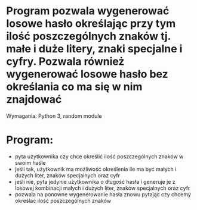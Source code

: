 # Program pozwala wygenerować losowe hasło określając przy tym ilość poszczególnych znaków tj. małe i duże litery, znaki specjalne i cyfry. Pozwala również wygenerować losowe hasło bez określania co ma się w nim znajdować

Wymagania: Python 3, random module

# Program:
- pyta użytkownika czy chce określić ilość poszczególnych znaków w swoim haśle
- jeśli tak, użytkownik ma możliwość określenia ile ma być małych i dużych liter, znaków specjalnych oraz cyfr
- jeśli nie, pyta jedynie użytkownika o długość hasła i generuje je z losowej kombinacji małych i dużych liter,
  znaków specjalnych oraz cyfr
- pozwala na ponowne wygenerowanie hasła znowu pytając czy chcemy określać ilość poszczególnych znaków
